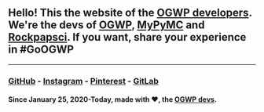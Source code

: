 ## Hello! This the website of the [OGWP developers](https://ogwpd.github.io). We're the devs of [OGWP](https://ogwp.github.io), [MyPyMC](https://is.gd/MyPyMC) and [Rockpapsci](https://is.gd/OGWP_rps). If you want, share your experience in #GoOGWP

_____________________
### [GitHub](https://github.com/ogwpd) - [Instagram](https://instagram.com/ogwpd) - [Pinterest](https://www.pinterest.com/ogwpteam) - [GitLab](https://gitlab.com/ogwpd)
#### Since January 25, 2020-Today, made with ❤️, the [OGWP devs](https://ogwpd.github.io).

